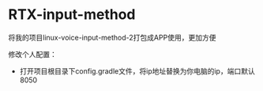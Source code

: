 # RTX-input-method
将我的项目linux-voice-input-method-2打包成APP使用，更加方便

修改个人配置：

- 打开项目根目录下config.gradle文件，将ip地址替换为你电脑的ip，端口默认8050
